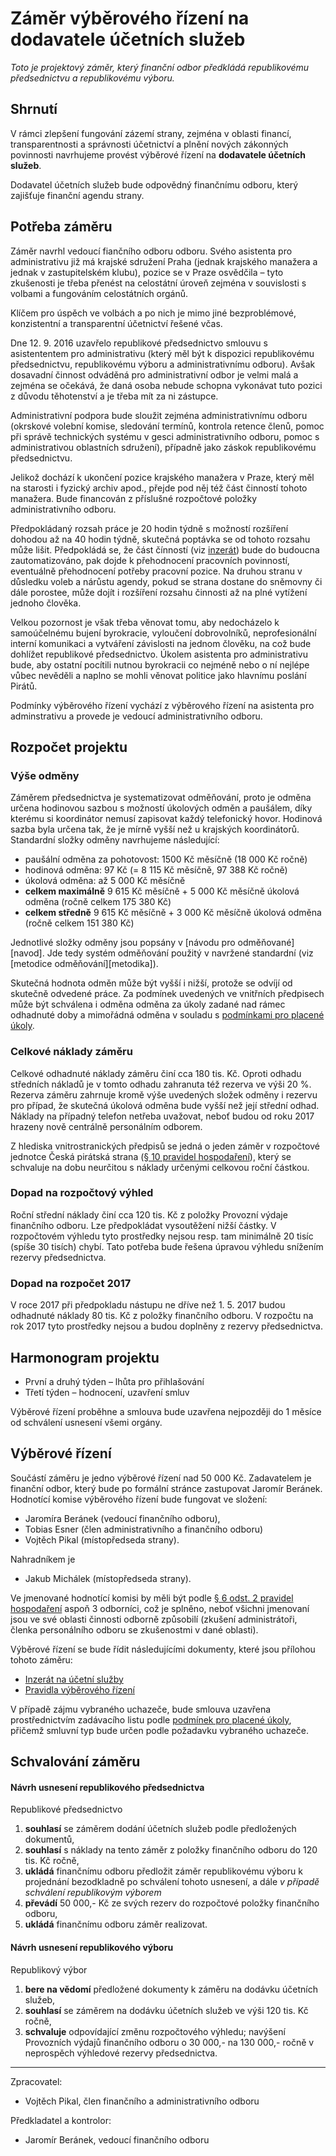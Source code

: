 Záměr výběrového řízení na dodavatele účetních služeb
========================

*Toto je projektový záměr, který finanční odbor předkládá republikovému předsednictvu a republikovému výboru.*

Shrnutí
-------

V rámci zlepšení fungování zázemí strany, zejména v oblasti financí, transparentnosti a správnosti účetnictví a plnění nových zákonných povinnosti navrhujeme provést výběrové řízení na **dodavatele účetních služeb**.

Dodavatel účetních služeb bude odpovědný finančnímu odboru, který zajišťuje finanční agendu strany.


Potřeba záměru
--------------

Záměr navrhl vedoucí fiančního odboru odboru. Svého asistenta pro administrativu již má krajské sdružení Praha (jednak krajského manažera a jednak v zastupitelském klubu), pozice se v Praze osvědčila – tyto zkušenosti je třeba přenést na celostátní úroveň zejména v souvislosti s  volbami a fungováním celostátních orgánů. 

Klíčem pro úspěch ve volbách a po nich je mimo jiné bezproblémové, konzistentní a transparentní účetnictví řešené včas.  
 
Dne 12. 9. 2016 uzavřelo republikové předsednictvo smlouvu s asistententem pro administrativu (který měl být k dispozici republikovému předsednictvu, republikovému výboru a administrativnímu odboru). Avšak dosavadní činnost odváděná pro administrativní odbor je velmi malá a zejména se očekává, že daná osoba nebude schopna vykonávat tuto pozici z důvodu těhotenství a je třeba mít za ni zástupce. 

Administrativní podpora bude sloužit zejména administrativnímu odboru (okrskové volební komise, sledování termínů, kontrola retence členů, pomoc při správě technických systému v gesci administrativního odboru, pomoc s administrativou oblastních sdružení), případně jako záskok republikovému předsednictvu. 

Jelikož dochází k ukončení pozice krajského manažera v Praze, který měl na starosti i fyzický archiv apod., přejde pod něj též část činností tohoto manažera. Bude financován z příslušné rozpočtové položky administrativního odboru. 

Předpokládaný rozsah práce je 20 hodin týdně s možností rozšíření dohodou až na 40 hodin týdně, skutečná poptávka se od tohoto rozsahu může lišit. Předpokládá se, že část čínností (viz [inzerát](readme.md)) bude do budoucna zautomatizováno, pak dojde k přehodnocení pracovních povinností, eventuálně přehodnocení potřeby pracovní pozice. Na druhou stranu v důsledku voleb a nárůstu agendy, pokud se strana dostane do sněmovny či dále porostee, může dojít i rozšíření rozsahu činnosti až na plné vytížení jednoho člověka.

Velkou pozornost je však třeba věnovat tomu, aby nedocházelo k samoúčelnému bujení byrokracie, vyloučení dobrovolníků, neprofesionální interní komunikaci a vytváření závislosti na jednom člověku, na což bude dohlížet republikové předsednictvo. Úkolem asistenta pro administrativu bude, aby ostatní pocítili nutnou byrokracii co nejméně nebo o ní nejlépe vůbec nevěděli a naplno se mohli věnovat politice jako hlavnímu poslání Pirátů.

Podmínky výběrového řízení vychází z výběrového řízení na asistenta pro adminstrativu a provede je vedoucí administrativního odboru. 

Rozpočet projektu
-----------------

### Výše odměny

Záměrem předsednictva je systematizovat odměňování, proto je odměna určena hodinovou sazbou s možností úkolových odměn a paušálem, díky kterému si koordinátor nemusí zapisovat každý telefonický hovor. Hodinová sazba byla určena tak, že je mírně vyšší než u krajských koordinátorů. Standardní složky odměny navrhujeme následující:

* paušální odměna za pohotovost: 1500 Kč měsíčně (18 000 Kč ročně)
* hodinová odměna: 97 Kč (= 8 115 Kč měsíčně, 97 388 Kč ročně) 
* úkolová odměna: až 5 000 Kč měsíčně
* **celkem maximálně** 9 615 Kč měsíčně + 5 000 Kč měsíčně úkolová odměna (ročně celkem 175 380 Kč)
* **celkem středně** 9 615 Kč měsíčně + 3 000 Kč měsíčně úkolová odměna (ročně celkem 151 380 Kč)

Jednotlivé složky odměny jsou popsány v [návodu pro odměňované][navod]. Jde tedy systém odměňování použitý v navržené standardní (viz [metodice odměňování][metodika]). 

Skutečná hodnota odměn může být vyšší i nižší, protože se odvíjí od skutečně odvedené práce. Za podmínek uvedených ve vnitřních předpisech může být schválena i odměna odměna za úkoly zadané nad rámec odhadnuté doby a mimořádná odměna v souladu s [podmínkami pro placené úkoly][podminky]. 

### Celkové náklady záměru

Celkové odhadnuté náklady záměru činí cca 180 tis. Kč. Oproti odhadu středních nákladů je v tomto odhadu zahranuta též rezerva ve výši 20 %. Rezerva záměru zahrnuje kromě výše uvedených složek odměny i rezervu pro případ, že skutečná úkolová odměna bude vyšší než její střední odhad. Náklady na případný telefon netřeba uvažovat, neboť budou od roku 2017 hrazeny nově centrálně personálním odborem. 

Z hlediska vnitrostranických předpisů se jedná o jeden záměr v rozpočtové jednotce Česká pirátská strana ([§ 10 pravidel hospodaření][prah]), který se schvaluje na dobu neurčitou s náklady určenými celkovou roční částkou. 

[prah]: https://www.pirati.cz/rules/prah



### Dopad na rozpočtový výhled

Roční střední náklady činí cca 120 tis. Kč z položky Provozní výdaje finančního odboru. Lze předpokládat vysoutěžení nižší částky. V rozpočtovém výhledu tyto prostředky nejsou resp. tam minimálně 20 tisíc (spíše 30 tisích) chybí. Tato potřeba bude řešena úpravou výhledu snížením rezervy předsednictva.


### Dopad na rozpočet 2017

V roce 2017 při předpokladu nástupu ne dříve než 1. 5. 2017 budou odhadnuté náklady 80 tis. Kč z položky finančního odboru. V rozpočtu na rok 2017 tyto prostředky nejsou a budou doplněny z rezervy předsednictva.  


Harmonogram projektu
--------------------

* První a druhý týden – lhůta pro přihlašování
* Třetí týden – hodnocení, uzavření smluv

Výběrové řízení proběhne a smlouva bude uzavřena nejpozději do 1 měsíce od schválení usnesení všemi orgány.

Výběrové řízení
----------------

Součástí záměru je jedno výběrové řízení nad 50 000 Kč.
Zadavatelem je finanční odbor, který bude po formální stránce zastupovat Jaromír Beránek. Hodnotící komise výběrového řízení bude fungovat ve složení: 

* Jaromíra Beránek (vedoucí finančního odboru),
* Tobias Esner (člen administrativního a finančního odboru)  
* Vojtěch Pikal (místopředseda strany).

Nahradníkem je
* Jakub Michálek (místopředseda strany).

Ve jmenované hodnotící komisi by měli být podle [§ 6 odst. 2 pravidel hospodaření](https://www.pirati.cz/rules/prah#vyberova_rizeni) aspoň 3 odborníci, což je splněno, neboť všichni jmenovaní jsou ve své oblasti činnosti odborně způsobilí (zkušení administrátoři, členka personálního odboru se zkušenostmi v dané oblasti).

Výběrové řízení se bude řídit následujícími dokumenty, které jsou přílohou tohoto záměru:

* [Inzerát na účetní služby](readme.md)
* [Pravidla výběrového řízení](pravidla.md)

V případě zájmu vybraného uchazeče, bude smlouva uzavřena prostřednictvím zadávacího listu podle [podmínek pro placené úkoly][podminky], přičemž smluvní typ bude určen podle požadavku vybraného uchazeče.

[podminky]: https://github.com/pirati-cz/sablony/blob/4b07ba675434ee634c527909d537122264cc712e/ukoly/podminky/podminky.md

Schvalování záměru
------------------

#### Návrh usnesení republikového předsednictva

Republikové předsednictvo

1. **souhlasí** se záměrem dodání účetních služeb podle předložených dokumentů,
2. **souhlasí** s náklady na tento záměr z položky finančního odboru do 120 tis. Kč ročně,
3. **ukládá** finančnímu odboru předložit záměr republikovému výboru k projednání bezodkladně po schválení tohoto usnesení, a dále *v případě schválení republikovým výborem*
4. **převádí** 50 000,- Kč ze svých rezerv do rozpočtové položky finančního odboru,
5. **ukládá** finančnímu odboru záměr realizovat.

#### Návrh usnesení republikového výboru

Republikový výbor

1. **bere na vědomí** předložené dokumenty k záměru na dodávku účetních služeb,
2. **souhlasí** se záměrem na dodávku účetních služeb ve výši 120 tis. Kč ročně,
3. **schvaluje** odpovídající změnu rozpočtového výhledu; navýšení Provozních výdajů finančního odboru o 30 000,- na 130 000,- ročně v neprospěch výhledové rezervy předsednictva. 


---

Zpracovatel:

* Vojtěch Pikal, člen finančního a administrativního odboru

Předkladatel a kontrolor:

* Jaromír Beránek, vedoucí finančního odboru
